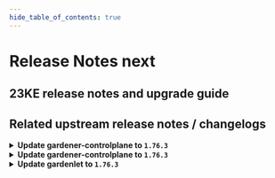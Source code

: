 ```yaml
---
hide_table_of_contents: true
---
```


# Release Notes next

## 23KE release notes and upgrade guide

## Related upstream release notes / changelogs


<details>
<summary><b>Update gardener-controlplane to <code>1.76.3</code></b></summary>

# [gardener/hvpa-controller]

## 🐛 Bug Fixes

- `[OPERATOR]` Fixed a bug that caused HVPA reconciliation to fail with `expected pointer, but got v2beta1.MetricSpec type` when the HPA spec had changed. by @voelzmo [gardener/hvpa-controller#125]
# [gardener/gardener]

## 🏃 Others

- `[OPERATOR]` A bug preventing `prometheus` ingress to use `wildcard-certificate` is fixed. by @gardener-ci-robot [#8320]

</details>

<details>
<summary><b>Update gardener-controlplane to <code>1.76.3</code></b></summary>

# [gardener/hvpa-controller]

## 🐛 Bug Fixes

- `[OPERATOR]` Fixed a bug that caused HVPA reconciliation to fail with `expected pointer, but got v2beta1.MetricSpec type` when the HPA spec had changed. by @voelzmo [gardener/hvpa-controller#125]
# [gardener/gardener]

## 🏃 Others

- `[OPERATOR]` A bug preventing `prometheus` ingress to use `wildcard-certificate` is fixed. by @gardener-ci-robot [#8320]

</details>

<details>
<summary><b>Update gardenlet to <code>1.76.3</code></b></summary>

# [gardener/hvpa-controller]

## 🐛 Bug Fixes

- `[OPERATOR]` Fixed a bug that caused HVPA reconciliation to fail with `expected pointer, but got v2beta1.MetricSpec type` when the HPA spec had changed. by @voelzmo [gardener/hvpa-controller#125]
# [gardener/gardener]

## 🏃 Others

- `[OPERATOR]` A bug preventing `prometheus` ingress to use `wildcard-certificate` is fixed. by @gardener-ci-robot [#8320]

</details>
